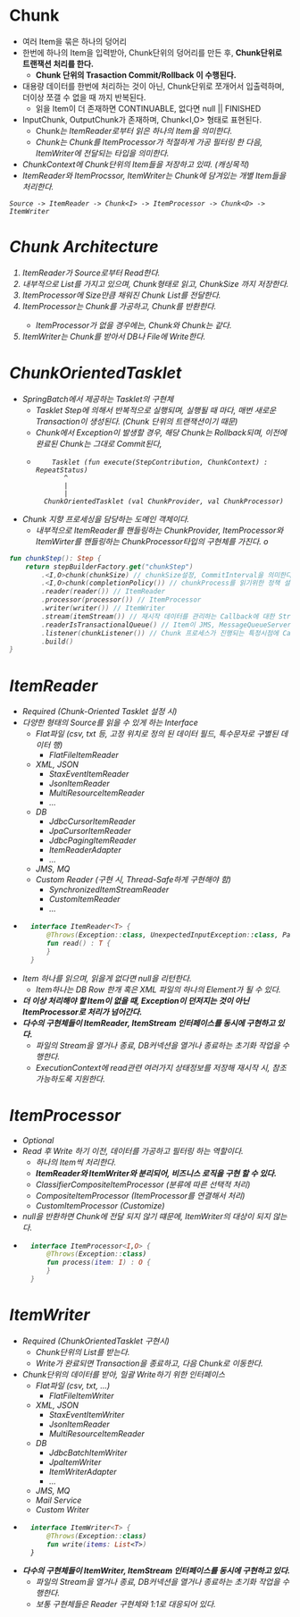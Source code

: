 # Chunk
- 여러 Item을 묶은 하나의 덩어리
- 한번에 하나의 Item을 입력받아, Chunk단위의 덩어리를 만든 후, **Chunk단위로 트랜잭션 처리를 한다.**
  - **Chunk 단위의 Trasaction Commit/Rollback 이 수행된다.**
- 대용량 데이터를 한번에 처리하는 것이 아닌, Chunk단위로 쪼개어서 입출력하며, 더이상 쪼갤 수 없을 때 까지 반복된다.
  - 읽을 Item이 더 존재하면 CONTINUABLE, 없다면 null || FINISHED
- InputChunk, OutputChunk가 존재하며, Chunk<I,O> 형태로 표현된다.
  - Chunk<I>는 ItemReader로부터 읽은 하나의 Item을 의미한다.
  - Chunk<O>는 Chunk<I>를 ItemProcessor가 적절하게 가공 필터링 한 다음, ItemWriter에 전달되는 타입을 의미한다.
- ChunkContext에 Chunk단위의 Item들을 저장하고 있따. (캐싱목적)
- ItemReader와 ItemProcssor,  ItemWriter는 Chunk에 담겨있는 개별 Item들을 처리한다.
```text
Source -> ItemReader -> Chunk<I> -> ItemProcessor -> Chunk<O> -> ItemWriter
```

# Chunk Architecture
1. ItemReader가 Source로부터 Read한다.
2. 내부적으로 List를 가지고 있으며, Chunk<I>형태로 읽고, ChunkSize 까지 저장한다. 
3. ItemProcessor에 Size만큼 채워진 Chunk<I> List를 전달한다.
4. ItemProcessor는 Chunk<I>를 가공하고, Chunk<O>를 반환한다.
   - ItemProcessor가 없을 경우에는, Chunk<I>와 Chunk<O>는 같다.
5. ItemWriter는 Chunk<O>를 받아서 DB나 File에 Write한다.

# ChunkOrientedTasklet  
- SpringBatch에서 제공하는 Tasklet의 구현체
  - Tasklet Step에 의해서 반복적으로 실행되며, 실행될 때 마다, 매번 새로운 Transaction이 생성된다. (Chunk 단위의 트랜잭션이기 때문)
  - Chunk에서 Exception이 발생할 경우, 해당 Chunk는 Rollback되며, 이전에 완료된 Chunk는 그대로 Commit된다,
  - ```text
        Tasklet (fun execute(StepContribution, ChunkContext) : RepeatStatus) 
           ^
           |
           |
      ChunkOrientedTasklet (val ChunkProvider, val ChunkProcessor)
    
    ```
- Chunk 지향 프로세싱을 담당하는 도메인 객체이다.
  - 내부적으로 ItemReader를 핸들링하는 ChunkProvider, ItemProcessor와 ItemWirter를 핸들링하는 ChunkProcessor타입의 구현체를 가진다. o
```kotlin
fun chunkStep(): Step {
    return stepBuilderFactory.get("chunkStep")
        .<I,O>chunk(chunkSize) // chunkSize설정, CommitInterval을 의미한다.
        .<I,O>chunk(completionPolicy()) // chunkProcess를 읽기위한 정책 설정 Class
        .reader(reader()) // ItemReader
        .processor(processor()) // ItemProcessor
        .writer(writer()) // ItemWriter
        .stream(itemStream()) // 재시작 데이터를 관리하는 Callback에 대한 Stream (이전 데이터를 DB에 저장하고 있기 떄문에 실패 지점부터 읽기 가능)
        .readerIsTransactionalQueue() // Item이 JMS, MessageQueueServer와 같은 트랜잭션 외부에서 읽혀지고, 캐시할 것인지 여부 (default: false)
        .listener(chunkListener()) // Chunk 프로세스가 진행되는 특정시점에 Callback을 받을 Listener
        .build() 
}
```

# ItemReader
- Required (Chunk-Oriented Tasklet 설정 시)
- 다양한 형태의 Source를 읽을 수 있게 하는 Interface
  - Flat파일 (csv, txt 등, 고정 위치로 정의 된 데이터 필드, 특수문자로 구별된 데이터 행)
    - FlatFileItemReader
  - XML, JSON
    - StaxEventItemReader
    - JsonItemReader
    - MultiResourceItemReader
    - ...
  - DB
    - JdbcCursorItemReader
    - JpaCursorItemReader
    - JdbcPagingItemReader
    - ItemReaderAdapter
    - ...
  - JMS, MQ 
  - Custom Reader (구현 시, Thread-Safe하게 구현해야 함)
    - SynchronizedItemStreamReader
    - CustomItemReader
    - ...
- ```kotlin
    interface ItemReader<T> {
        @Throws(Exception::class, UnexpectedInputException::class, ParseException::class, NonTransientResourceException::class)
        fun read() : T {
        } 
    }
  ```
- Item 하나를 읽으며, 읽을게 없다면 null을 리턴한다.
  - Item하나는 DB Row 한개 혹은 XML 파일의 하나의 Element가 될 수 있다.
- **더 이상 처리해야 할 Item이 없을 때, Exception이 던저지는 것이 아닌 ItemProcessor로 처리가 넘어간다.**
- **다수의 구현체들이 ItemReader, ItemStream 인터페이스를 동시에 구현하고 있다.**
  - 파일의 Stream을 열거나 종료, DB커넥션을 열거나 종료하는 초기화 작업을 수행한다.
  - ExecutionContext에 read관련 여러가지 상태정보를 저장해 재시작 시, 참조 가능하도록 지원한다.

# ItemProcessor
- Optional
- Read 후 Write 하기 이전, 데이터를 가공하고 필터링 하는 역할이다.
  - 하나의 Item씩 처리한다.
  - **ItemReader와 ItemWriter와 분리되어, 비즈니스 로직을 구현 할 수 있다.**
  - ClassifierCompositeItemProcessor (분류에 따른 선택적 처리)
  - CompositeItemProcessor (ItemProcessor를 연결해서 처리)
  - CustomItemProcessor (Customize)
- null을 반환하면 Chunk<O>에 전달 되지 않기 떄문에, ItemWriter의 대상이 되지 않는다.
- ```kotlin
    interface ItemProcessor<I,O> {
        @Throws(Exception::class)
        fun process(item: I) : O {
        }
    }
  ```
# ItemWriter
- Required (ChunkOrientedTasklet 구현시)
  - Chunk단위의 List를 받는다.
  - Write가 완료되면 Transaction을 종료하고, 다음 Chunk로 이동한다.
- Chunk단위의 데이터를 받아, 일괄 Write하기 위한 인터페이스
  - Flat파일 (csv, txt, ...)
    - FlatFileItemWriter
  - XML, JSON
    - StaxEventItemWriter
    - JsonItemReader
    - MultiResourceItemReader
  - DB
    - JdbcBatchItemWriter
    - JpaItemWriter
    - ItemWriterAdapter
    - ...
  - JMS, MQ
  - Mail Service
  - Custom Writer
- ```kotlin
    interface ItemWriter<T> {
        @Throws(Exception::class)
        fun write(items: List<T>)
    }
  ```
- **다수의 구현체들이 ItemWriter, ItemStream 인터페이스를 동시에 구현하고 있다.**
  - 파일의 Stream을 열거나 종료, DB커넥션을 열거나 종료하는 초기화 작업을 수행한다.
  - 보통 구현체들은 Reader 구현체와 1:1로 대응되어 있다.